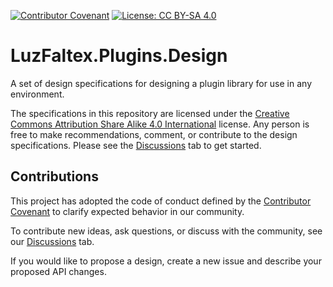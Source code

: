 [![Contributor Covenant](https://img.shields.io/badge/Contributor%20Covenant-2.1-4baaaa.svg)](code_of_conduct.md) [![License: CC BY-SA 
4.0](https://img.shields.io/badge/License-CC_BY--SA_4.0-lightgrey.svg)](https://creativecommons.org/licenses/by-sa/4.0/)

# LuzFaltex.Plugins.Design
A set of design specifications for designing a plugin library for use in any environment.

The specifications in this repository are licensed under the [Creative Commons Attribution Share Alike 4.0 International](https://choosealicense.com/licenses/cc-by-sa-4.0/) license. Any person is free to make recommendations, comment, or contribute to the design specifications. Please see the [Discussions](https://github.com/LuzFaltex/LuzFaltex.Plugins.Design/discussions) tab to get started.

## Contributions

This project has adopted the code of conduct defined by the [Contributor Covenant](https://contributor-covenant.org/) to clarify expected behavior in our community.

To contribute new ideas, ask questions, or discuss with the community, see our [Discussions](https://github.com/LuzFaltex/LuzFaltex.Plugins.Design/discussions) tab.

If you would like to propose a design, create a new issue and describe your proposed API changes.
